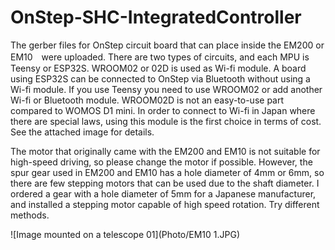 # OnStep-SHC-IntegratedController

The gerber files for OnStep circuit board that can place inside the EM200 or EM10　were uploaded. There are two types of circuits, and each MPU is Teensy or ESP32S. WROOM02 or 02D is used as Wi-fi module. A board using ESP32S can be connected to OnStep via Bluetooth without using a Wi-fi module. If you use Teensy you need to use WROOM02 or add another Wi-fi or Bluetooth module. WROOM02D is not an easy-to-use part compared to WOMOS D1 mini. In order to connect to Wi-fi in Japan where there are special laws, using this module is the first choice in terms of cost. See the attached image for details.

The motor that originally came with the EM200 and EM10 is not suitable for high-speed driving, so please change the motor if possible. However, the spur gear used in EM200 and EM10 has a hole diameter of 4mm or 6mm, so there are few stepping motors that can be used due to the shaft diameter. I ordered a gear with a hole diameter of 5mm for a Japanese manufacturer, and installed a stepping motor capable of high speed rotation.
Try different methods.

![Image mounted on a telescope 01](Photo/EM10  1.JPG)
